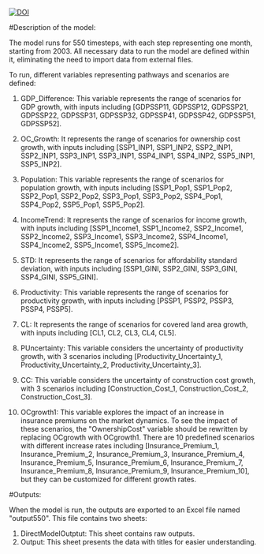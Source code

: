 [![DOI](https://zenodo.org/badge/812214795.svg)](https://zenodo.org/doi/10.5281/zenodo.11526447)

#Description of the model:

The model runs for 550 timesteps, with each step representing one month, starting from 2003. All necessary data to run the model are defined within it, eliminating the need to import data from external files.

To run, different variables representing pathways and scenarios are defined:

1.	GDP_Difference: This variable represents the range of scenarios for GDP growth, with inputs including [GDPSSP11, GDPSSP12, GDPSSP21, GDPSSP22, GDPSSP31, GDPSSP32, GDPSSP41, GDPSSP42, GDPSSP51, GDPSSP52].

2.	OC_Growth: It represents the range of scenarios for ownership cost growth, with inputs including [SSP1_INP1, SSP1_INP2, SSP2_INP1, SSP2_INP1, SSP3_INP1, SSP3_INP1, SSP4_INP1, SSP4_INP2, SSP5_INP1, SSP5_INP2].

3.	Population: This variable represents the range of scenarios for population growth, with inputs including [SSP1_Pop1, SSP1_Pop2, SSP2_Pop1, SSP2_Pop2, SSP3_Pop1, SSP3_Pop2, SSP4_Pop1, SSP4_Pop2, SSP5_Pop1, SSP5_Pop2].

4.	IncomeTrend: It represents the range of scenarios for income growth, with inputs including [SSP1_Income1, SSP1_Income2, SSP2_Income1, SSP2_Income2, SSP3_Income1, SSP3_Income2, SSP4_Income1, SSP4_Income2, SSP5_Income1, SSP5_Income2].

5.	STD: It represents the range of scenarios for affordability standard deviation, with inputs including [SSP1_GINI, SSP2_GINI, SSP3_GINI, SSP4_GINI, SSP5_GINI].

6.	Productivity: This variable represents the range of scenarios for productivity growth, with inputs including [PSSP1, PSSP2, PSSP3, PSSP4, PSSP5].

7.	CL: It represents the range of scenarios for covered land area growth, with inputs including [CL1, CL2, CL3, CL4, CL5].

8.	PUncertainty: This variable considers the uncertainty of productivity growth, with 3 scenarios including [Productivity_Uncertainty_1, Productivity_Uncertainty_2, Productivity_Uncertainty_3].

9.	CC: This variable considers the uncertainty of construction cost growth, with 3 scenarios including [Construction_Cost_1, Construction_Cost_2, Construction_Cost_3].

10.	OCgrowth1: This variable explores the impact of an increase in insurance premiums on the market dynamics. To see the impact of these scenarios, the "OwnershipCost" variable should be rewritten by replacing OCgrowth with OCgrowth1. There are 10 predefined scenarios with different increase rates including [Insurance_Premium_1, Insurance_Premium_2, Insurance_Premium_3, Insurance_Premium_4, Insurance_Premium_5, Insurance_Premium_6, Insurance_Premium_7, Insurance_Premium_8, Insurance_Premium_9, Insurance_Premium_10], but they can be customized for different growth rates.

#Outputs:

When the model is run, the outputs are exported to an Excel file named "output550". This file contains two sheets:

1.	DirectModelOutptut: This sheet contains raw outputs.
2.	Output: This sheet presents the data with titles for easier understanding.

